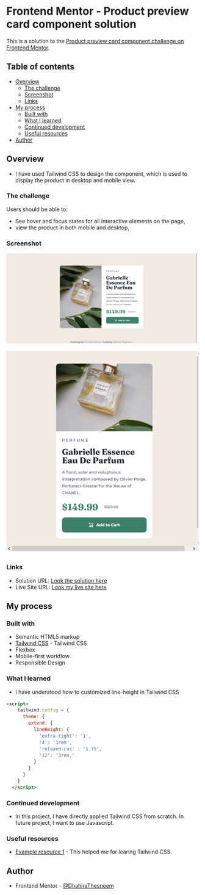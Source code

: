 # Frontend Mentor - Product preview card component solution

This is a solution to the [Product preview card component challenge on Frontend Mentor](https://www.frontendmentor.io/challenges/product-preview-card-component-GO7UmttRfa).

## Table of contents

- [Overview](#overview)
  - [The challenge](#the-challenge)
  - [Screenshot](#screenshot)
  - [Links](#links)
- [My process](#my-process)
  - [Built with](#built-with)
  - [What I learned](#what-i-learned)
  - [Continued development](#continued-development)
  - [Useful resources](#useful-resources)
- [Author](#author)


## Overview

- I have used Tailwind CSS to design the component, which is used to display the product in desktop and mobile view.

### The challenge

Users should be able to:

- See hover and focus states for all interactive elements on the page,
- view the product in both mobile and desktop,

### Screenshot

![Desktop Sreenshot](./images/Screenshot_desktop.png)

![Mobile Sreenshot](./images/Screenshot_mobile.png)

### Links

- Solution URL: [Look the solution here](https://github.com/DhahiraThesneem/frontend_projects/tree/main/product-preview-card-component-main)
- Live Site URL: [Look my live site here](https://dhahirathesneem.github.io/frontend_projects/product-preview-card-component-main/)

## My process

### Built with

- Semantic HTML5 markup
- [Tailwind CSS](https://tailwindcss.com/) - Tailwind CSS 
- Flexbox
- Mobile-first workflow
- Responsible Design

### What I learned

- I have understood how to customized line-height in Tailwind CSS 

```html
<script>
    tailwind.config = {
      theme: {
        extend: {
          lineHeight: {
            'extra-tight': '1',
            '4': '1rem',
            'relaxed-cus' : '1.75',
            '12': '3rem,'
          }
        }
      }
    }
  </script>
```

### Continued development

- In this project, I have directly applied Tailwind CSS from scratch. In future project, I want to use Javascript.

### Useful resources

- [Example resource 1](https://tailwindcss.com/) - This helped me for learing Tailwind CSS.


## Author

- Frontend Mentor - [@DhahiraThesneem](https://www.frontendmentor.io/profile/DhahiraThesneem)
